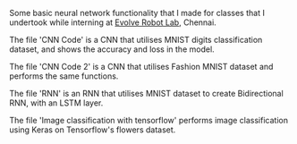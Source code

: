 Some basic neural network functionality that I made for classes that I undertook while interning at [Evolve Robot Lab](https://evolverobot.in/), Chennai.

The file 'CNN Code' is a CNN that utilises MNIST digits classification dataset, and shows the accuracy and loss in the model.

The file 'CNN Code 2' is a CNN that utilises Fashion MNIST dataset and performs the same functions.

The file 'RNN' is an RNN that utilises MNIST dataset to create Bidirectional RNN, with an LSTM layer.

The file 'Image classification with tensorflow' performs image classification using Keras on Tensorflow's flowers dataset.
